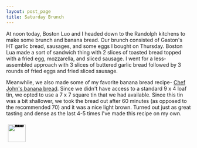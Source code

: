 ```yaml
---
layout: post_page
title: Saturday Brunch 
---
```


At noon today, Boston Luo and I headed down to the Randolph kitchens to make some brunch and banana bread. Our brunch consisted of Gaston's HT garlic bread, sausages, and some eggs I bought on Thursday. Boston Lua made a sort of sandwich thing with 2 slices of toasted bread topped with a fried egg, mozzarella, and sliced sausage. I went for a less-assembled approach with 3 slices of buttered garlic bread followed by 3 rounds of fried eggs and fried sliced sausage. 

Meanwhile, we also made some of my favorite banana bread recipe- [Chef John's banana bread](http://foodwishes.blogspot.com/2012/01/banana-bread-thats-okay-to-make-early.html). Since we didn't have access to a standard 9 x 4 loaf tin, we opted to use a 7 x 7 square tin that we had available. Since this tin was a bit shallower, we took the bread out after 60 minutes (as opposed to the recommended 70) and it was a nice light brown. Turned out just as great tasting and dense as the last 4-5 times I've made this recipe on my own.

<div style="line-height:0;padding:4px 0 0 1px;">
<a href="/gallery/2015-01-17-Saturday Brunch.html" style="display:inline-block;margin:3px;text-decoration:none;"> 
<img alt="Photo: Banana Bread" height="48" src="http://i.imgur.com/8DJwpsY.jpg" title="Banana Bread" width="48" style="padding:1px;">
</a>
</div>

